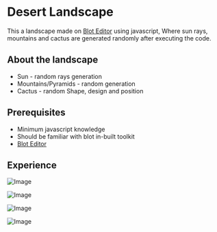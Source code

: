 # Desert Landscape

This a landscape made on [Blot Editor](https://blot.hackclub.com/editor?guide=start) using javascript, Where sun rays, mountains and cactus are generated randomly after executing the code.

## About the landscape

- Sun - random rays generation
- Mountains/Pyramids - random generation
- Cactus - random Shape, design and position

## Prerequisites 

- Minimum javascript knowledge
- Should be familiar with blot in-built toolkit 
- [Blot Editor](https://blot.hackclub.com/editor?guide=start)

## Experience

![Image](https://i.ibb.co/7CfDKDv/Screenshot-2024-07-29-at-5-29-13-PM.png)

![Image](https://i.ibb.co/Nxvh76W/Screenshot-2024-07-29-at-5-29-35-PM.png)

![Image](https://i.ibb.co/b1RFP4f/Screenshot-2024-07-29-at-5-29-47-PM.png)

![Image](https://i.ibb.co/Cwt6jdx/Screenshot-2024-07-29-at-5-30-03-PM.png)
